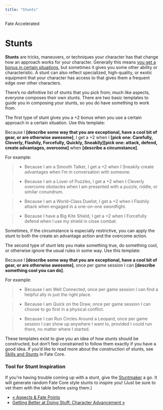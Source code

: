 ```yaml
---
title: "Stunts"
---
```

    
Fate Accelerated

#  Stunts

**Stunts** are tricks, maneuvers, or techniques your character has that change how an approach works for your character. Generally this means [you get a bonus in certain situations](../../fate-accelerated/how-do-stuff-outcomes-actions-and-approaches "Outcomes, Actions, & Approaches" ), but sometimes it gives you some other ability or characteristic. A stunt can also reflect specialized, high-quality, or exotic equipment that your character has access to that gives them a frequent edge over other characters.

There’s no definitive list of stunts that you pick from; much like aspects,
everyone composes their own stunts. There are two basic templates to guide you
in composing your stunts, so you do have something to work from.

The first type of stunt gives you a +2 bonus when you use a certain approach
in a certain situation. Use this template:

Because I **[describe some way that you are exceptional, have a cool bit of
gear, or are otherwise awesome]**, I get a +2 when I **[pick one: Carefully,
Cleverly, Flashily, Forcefully, Quickly, Sneakily][pick one: attack, defend,
create advantages, overcome]** when **[describe a circumstance]**.

For example:

>   * Because I am a Smooth Talker, I get a +2 when I Sneakily create
advantages when I’m in conversation with someone.

>   * Because I am a Lover of Puzzles, I get a +2 when I Cleverly overcome
obstacles when I am presented with a puzzle, riddle, or similar conundrum.

>   * Because I am a World-Class Duelist, I get a +2 when I Flashily attack
when engaged in a one-on-one swordfight.

>   * Because I have a Big Kite Shield, I get a +2 when I Forcefully defend
when I use my shield in close combat.

>

Sometimes, if the circumstance is especially restrictive, you can apply the
stunt to both the create an advantage action and the overcome action.

The second type of stunt lets you make something true, do something cool, or
otherwise ignore the usual rules in some way. Use this template:

Because I **[describe some way that you are exceptional, have a cool bit of
gear, or are otherwise awesome]**, once per game session I can **[describe
something cool you can do]**.

For example:

>   * Because I am Well Connected, once per game session I can find a helpful
ally in just the right place.

>   * Because I am Quick on the Draw, once per game session I can choose to go
first in a physical conflict.

>   * Because I can Run Circles Around a Leopard, once per game session I can
show up anywhere I want to, provided I could run there, no matter where I
started.

>

These templates exist to give you an idea of how stunts should be constructed,
but don’t feel constrained to follow them exactly if you have a good idea. If
you’d like to read more about the construction of stunts, see [Skills and
Stunts](../../fate-core/skills-stunts "Skills & Stunts \(in Fate
Core\)" ) in Fate Core.

### Tool for Stunt Inspiration

If you're having trouble coming up with a stunt, give the [Stuntmaker](../../stunt-maker/) a go. It will generate random Fate Core style stunts to
inspire you! (Just be sure to vet them with the table before using them.)

  * [« Aspects &amp; Fate Points](/fate-accelerated/aspects-fate-points)
  * [Getting Better at Doing Stuff: Character Advancement »](/fate-accelerated/getting-better-doing-stuff-character-advancement)

